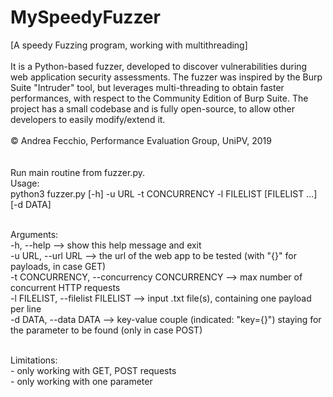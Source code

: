 # MySpeedyFuzzer
[A speedy Fuzzing program, working with multithreading]<br><br>
It is a Python-based fuzzer, developed to discover vulnerabilities during web application security assessments. The fuzzer was inspired by the Burp Suite "Intruder" tool, but leverages multi-threading to obtain faster performances, with respect to the Community Edition of Burp Suite. The project has a small codebase and is fully open-source, to allow other developers to easily modify/extend it.<br><br>
© Andrea Fecchio, Performance Evaluation Group, UniPV, 2019<br><br><br>
Run main routine from fuzzer.py.<br>
Usage:<br>
  python3 fuzzer.py [-h] -u URL -t CONCURRENCY -l FILELIST [FILELIST ...] [-d DATA]<br><br>

Arguments:<br>
  -h, --help      --> show this help message and exit<br>
  -u URL, --url URL     --> the url of the web app to be tested (with "{}" for payloads, in case GET)<br>
  -t CONCURRENCY, --concurrency CONCURRENCY     --> max number of concurrent HTTP requests<br>
  -l FILELIST, --filelist FILELIST    --> input .txt file(s), containing one payload per line<br>
  -d DATA, --data DATA    --> key-value couple (indicated: "key={}") staying for the parameter to be found (only in case POST)<br><br>
  
  Limitations:<br>
    - only working with GET, POST requests<br>
    - only working with one parameter<br>
